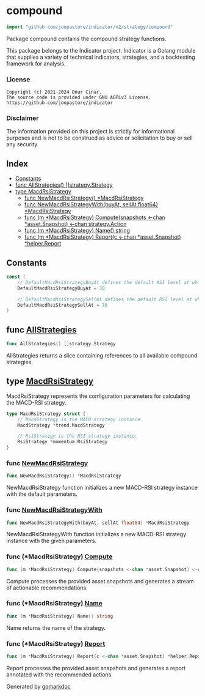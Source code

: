 <!-- Code generated by gomarkdoc. DO NOT EDIT -->

# compound

```go
import "github.com/jonpastore/indicator/v2/strategy/compound"
```

Package compound contains the compound strategy functions.

This package belongs to the Indicator project. Indicator is a Golang module that supplies a variety of technical indicators, strategies, and a backtesting framework for analysis.

### License

```
Copyright (c) 2021-2024 Onur Cinar.
The source code is provided under GNU AGPLv3 License.
https://github.com/jonpastore/indicator
```

### Disclaimer

The information provided on this project is strictly for informational purposes and is not to be construed as advice or solicitation to buy or sell any security.

## Index

- [Constants](<#constants>)
- [func AllStrategies\(\) \[\]strategy.Strategy](<#AllStrategies>)
- [type MacdRsiStrategy](<#MacdRsiStrategy>)
  - [func NewMacdRsiStrategy\(\) \*MacdRsiStrategy](<#NewMacdRsiStrategy>)
  - [func NewMacdRsiStrategyWith\(buyAt, sellAt float64\) \*MacdRsiStrategy](<#NewMacdRsiStrategyWith>)
  - [func \(m \*MacdRsiStrategy\) Compute\(snapshots \<\-chan \*asset.Snapshot\) \<\-chan strategy.Action](<#MacdRsiStrategy.Compute>)
  - [func \(m \*MacdRsiStrategy\) Name\(\) string](<#MacdRsiStrategy.Name>)
  - [func \(m \*MacdRsiStrategy\) Report\(c \<\-chan \*asset.Snapshot\) \*helper.Report](<#MacdRsiStrategy.Report>)


## Constants

<a name="DefaultMacdRsiStrategyBuyAt"></a>

```go
const (
    // DefaultMacdRsiStrategyBuyAt defines the default RSI level at which a Buy action is generated.
    DefaultMacdRsiStrategyBuyAt = 30

    // DefaultMacdRsiStrategySellAt defines the default RSI level at which a Sell action is generated.
    DefaultMacdRsiStrategySellAt = 70
)
```

<a name="AllStrategies"></a>
## func [AllStrategies](<https://github.com/jonpastore/indicator/blob/master/strategy/compound/compound.go#L24>)

```go
func AllStrategies() []strategy.Strategy
```

AllStrategies returns a slice containing references to all available compound strategies.

<a name="MacdRsiStrategy"></a>
## type [MacdRsiStrategy](<https://github.com/jonpastore/indicator/blob/master/strategy/compound/macd_rsi_strategy.go#L26-L32>)

MacdRsiStrategy represents the configuration parameters for calculating the MACD\-RSI strategy.

```go
type MacdRsiStrategy struct {
    // MacdStrategy is the MACD strategy instance.
    MacdStrategy *trend.MacdStrategy

    // RsiStrategy is the RSI strategy instance.
    RsiStrategy *momentum.RsiStrategy
}
```

<a name="NewMacdRsiStrategy"></a>
### func [NewMacdRsiStrategy](<https://github.com/jonpastore/indicator/blob/master/strategy/compound/macd_rsi_strategy.go#L35>)

```go
func NewMacdRsiStrategy() *MacdRsiStrategy
```

NewMacdRsiStrategy function initializes a new MACD\-RSI strategy instance with the default parameters.

<a name="NewMacdRsiStrategyWith"></a>
### func [NewMacdRsiStrategyWith](<https://github.com/jonpastore/indicator/blob/master/strategy/compound/macd_rsi_strategy.go#L43>)

```go
func NewMacdRsiStrategyWith(buyAt, sellAt float64) *MacdRsiStrategy
```

NewMacdRsiStrategyWith function initializes a new MACD\-RSI strategy instance with the given parameters.

<a name="MacdRsiStrategy.Compute"></a>
### func \(\*MacdRsiStrategy\) [Compute](<https://github.com/jonpastore/indicator/blob/master/strategy/compound/macd_rsi_strategy.go#L59>)

```go
func (m *MacdRsiStrategy) Compute(snapshots <-chan *asset.Snapshot) <-chan strategy.Action
```

Compute processes the provided asset snapshots and generates a stream of actionable recommendations.

<a name="MacdRsiStrategy.Name"></a>
### func \(\*MacdRsiStrategy\) [Name](<https://github.com/jonpastore/indicator/blob/master/strategy/compound/macd_rsi_strategy.go#L51>)

```go
func (m *MacdRsiStrategy) Name() string
```

Name returns the name of the strategy.

<a name="MacdRsiStrategy.Report"></a>
### func \(\*MacdRsiStrategy\) [Report](<https://github.com/jonpastore/indicator/blob/master/strategy/compound/macd_rsi_strategy.go#L82>)

```go
func (m *MacdRsiStrategy) Report(c <-chan *asset.Snapshot) *helper.Report
```

Report processes the provided asset snapshots and generates a report annotated with the recommended actions.

Generated by [gomarkdoc](<https://github.com/princjef/gomarkdoc>)

